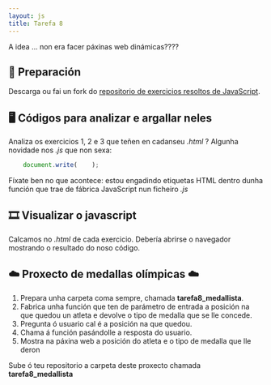 ```yaml
---
layout: js
title: Tarefa 8
---
```

A idea ... non era facer páxinas web dinámicas????

## 🧺 Preparación

Descarga ou fai un fork do [repositorio de exercicios resoltos de JavaScript](https://github.com/irocho/exerciciosJavascript).

## 🖥 Códigos para analizar e argallar neles

Analiza os exercicios 1, 2 e 3 que teñen en cadanseu *.html* ? Algunha novidade nos  *.js*  que non sexa:

```js
    document.write(    );
```

 Fíxate ben no que acontece: estou engadindo etiquetas HTML dentro dunha función que trae de fábrica JavaScript nun ficheiro *.js*

## 🎞 Visualizar o javascript

Calcamos no *.html*  de cada exercicio. Debería abrirse o navegador mostrando o resultado do noso código.

## ☁️   Proxecto de medallas olímpicas  ☁️

1. Prepara unha carpeta coma sempre, chamada **tarefa8_medallista**.
2. Fabrica unha función que ten de parámetro  de entrada a posición na que quedou un atleta e devolve o tipo de medalla que se lle concede.
3. Pregunta ó usuario cal é a posición na que quedou.
4. Chama á función pasándolle a resposta do usuario.
5. Mostra na páxina web a posición do atleta e  o tipo de medalla que lle deron

Sube ó teu repositorio a carpeta deste proxecto chamada **tarefa8_medallista**